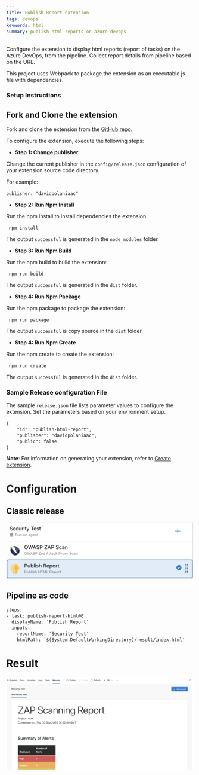 ```yaml
---
title: Publish Report extension
tags: devops
keywords: html
summary: publish html reports on azure devops
---
```

Configure the extension to display html reports (report of tasks) on the Azure DevOps, from the pipeline. Collect report details from pipeline based on the URL.

This project uses Webpack to package the extension as an executable js file with dependencies.

### Setup Instructions

## Fork and Clone the extension 

Fork and clone the extension from the [GitHub repo](https://github.com/davidpolaniaac/azure-devops-publish-report-extension.git). 

To configure the extension, execute the following steps:

*   **Step 1: Change publisher**

Change the current publisher in the `config/release.json` configuration of your extension source code directory.

For example:

```
publisher: "davidpolaniaac"
```

*   **Step 2: Run Npm Install**

Run the npm install to install dependencies the extension:

```
 npm install
```

The output `successful` is generated in the `node_modules` folder.

*   **Step 3: Run Npm Build**

Run the npm build to build the extension:

```
 npm run build
```

The output `successful` is generated in the `dist` folder.

*   **Step 4: Run Npm Package**

Run the npm package to package the extension:

```
 npm run package
```

The output `successful` is copy source in the `dist` folder.

*   **Step 4: Run Npm Create**

Run the npm create to create the extension:

```
 npm run create
```

The output `successful` is generated in the `dist` folder.

### Sample Release configuration File

The sample `release.json` file lists parameter values to configure the extension. Set the parameters based on your environment setup.

``` 
{
    "id": "publish-html-report",
    "publisher": "davidpolaniaac",
    "public": false
}
```

**Note**: For information on generating your extension, refer to [Create extension](https://docs.microsoft.com/en-us/azure/devops/extend/develop/add-build-task?view=azure-devops).

# Configuration

## Classic release

![](static/pipeline.png)

## Pipeline as code

```
steps:
- task: publish-report-html@0
  displayName: 'Publish Report'
  inputs:
    reportName: 'Security Test'
    htmlPath: '$(System.DefaultWorkingDirectory)/result/index.html'
```
# Result

![](static/tab.png)
